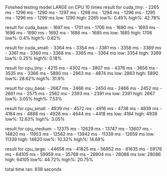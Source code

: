 Finished testing model LARGE on CPU 10 times
result for cuda_tiny:
        -       2265 ms
        -       1296 ms
        -       1290 ms
        -       1297 ms
        -       1298 ms
        -       1294 ms
        -       1296 ms
        -       1295 ms
        -       1296 ms
        -       1299 ms
        low: 1290 high: 2265
        low%: 0.45% high%: 42.78%

result for cuda_base:
        -       1697 ms
        -       1701 ms
        -       1706 ms
        -       1690 ms
        -       1693 ms
        -       1696 ms
        -       1690 ms
        -       1692 ms
        -       1686 ms
        -       1685 ms
        low: 1685 high: 1706
        low%: 0.4% high%: 0.82%

result for cuda_small:
        -       3364 ms
        -       3354 ms
        -       3361 ms
        -       3358 ms
        -       3369 ms
        -       3361 ms
        -       3360 ms
        -       3368 ms
        -       3365 ms
        -       3364 ms
        low: 3354 high: 3369
        low%: 0.25% high%: 0.18%

result for cpu_tiny:
        -       4215 ms
        -       4302 ms
        -       3807 ms
        -       4376 ms
        -       3656 ms
        -       3535 ms
        -       3366 ms
        -       5890 ms
        -       2863 ms
        -       4874 ms
        low: 2863 high: 5890
        low%: 28.62% high%: 31.9%

result for cpu_base:
        -       2667 ms
        -       2466 ms
        -       2450 ms
        -       2466 ms
        -       2452 ms
        -       2661 ms
        -       2575 ms
        -       2562 ms
        -       2393 ms
        -       2391 ms
        low: 2391 high: 2667
        low%: 3.05% high%: 7.53%

result for cpu_small:
        -       4939 ms
        -       4572 ms
        -       4916 ms
        -       4738 ms
        -       4839 ms
        -       4184 ms
        -       4888 ms
        -       4928 ms
        -       4644 ms
        -       4418 ms
        low: 4184 high: 4939
        low%: 12.63% high%: 3.05%

result for cpu_medium:
        -       12375 ms
        -       12629 ms
        -       13747 ms
        -       13607 ms
        -       14820 ms
        -       11953 ms
        -       12562 ms
        -       13942 ms
        -       11339 ms
        -       12659 ms
        low: 11339 high: 14820
        low%: 10.32% high%: 14.68%

result for cpu_large:
        -       44658 ms
        -       41825 ms
        -       56952 ms
        -       61635 ms
        -       59176 ms
        -       64105 ms
        -       59959 ms
        -       35768 ms
        -       28904 ms
        -       28086 ms
        low: 28086 high: 64105
        low%: 44.72% high%: 20.75%

total time ran: 838 seconds